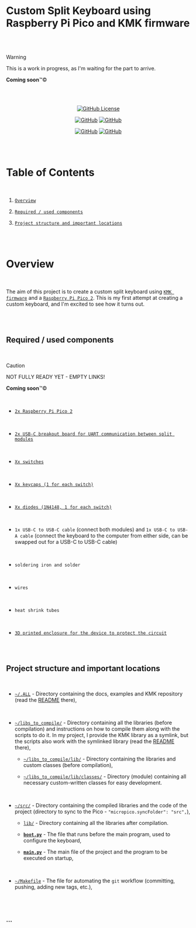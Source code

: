 # Custom Split Keyboard using Raspberry Pi Pico and KMK firmware

<br/><br/>

> [!WARNING]
>
> This is a work in progress, as I'm waiting for the part to arrive.
>
> **Coming soon**&trade;&copy;

<br/><br/>

<div align='center'>

[![GitHub License](https://img.shields.io/github/license/revalew/Split-Keeb?style=social)](https://github.com/revalew/Split-Keeb/blob/master/LICENSE)

[![GitHub](https://img.shields.io/github/commit-activity/t/revalew/Split-Keeb?style=social)](https://github.com/revalew/Split-Keeb)
[![GitHub](https://img.shields.io/github/last-commit/revalew/Split-Keeb?style=social)](https://github.com/revalew/Split-Keeb)

[![GitHub](https://img.shields.io/github/repo-size/revalew/Split-Keeb?style=social)](https://github.com/revalew/Split-Keeb) [![GitHub](https://img.shields.io/github/languages/top/revalew/Split-Keeb?style=social)](https://github.com/revalew/Split-Keeb)

</div>

<br/><br/>

# Table of Contents

<br/>

1. [`Overview`](#overview)


2. [`Required / used components`](#required--used-components)


3. [`Project structure and important locations`](#project-structure-and-important-locations)

<br/><br/>

# Overview

<br/>

The aim of this project is to create a custom split keyboard using [`KMK firmware`](https://github.com/KMKfw/kmk_firmware/) and a [`Raspberry Pi Pico 2`](https://www.waveshare.com/product/rp2350-plus.htm).
This is my first attempt at creating a custom keyboard, and I'm excited to see how it turns out.

<br/><br/>

## Required / used components

<br/>

> [!CAUTION]
>
> NOT FULLY READY YET - EMPTY LINKS!
> 
> **Coming soon**&trade;&copy;

<!-- https://scottokeebs.com/blogs/keyboards/scotto44-handwired-keyboard -->

<br/>

- [`2x Raspberry Pi Pico 2`](https://www.waveshare.com/product/rp2350-plus.htm)

<br/>

- [`2x USB-C breakout board for UART communication between split modules`](#)

<br/>

- [`Xx switches`](#)

<br/>

- [`Xx keycaps (1 for each switch)`](#)

<br/>

- [`Xx diodes (1N4148, 1 for each switch)`](https://www.digikey.pl/pl/products/detail/onsemi/1N4148/458603)

<br/>

- `1x USB-C to USB-C cable` (connect both modules) and `1x USB-C to USB-A cable` (connect the keyboard to the computer from either side, can be swapped out for a USB-C to USB-C cable)

<br/>

- `soldering iron and solder`

<br/>

- `wires`

<br/>

- `heat shrink tubes`

<br/>

- [`3D printed enclosure for the device to protect the circuit`](#)

<br/><br/>

## Project structure and important locations

<br/>

- [`~/.ALL`](./.ALL/) - Directory containing the docs, examples and KMK repository (read the [README](./.ALL/README.md) there),

<br/>

- [`~/libs_to_compile/`](./libs_to_compile/) - Directory containing all the libraries (before compilation) and instructions on how to compile them along with the scripts to do it. In my project, I provide the KMK library as a symlink, but the scripts also work with the symlinked library (read the [README](./libs_to_compile/README.md) there),

  - [`~/libs_to_compile/lib/`](./libs_to_compile/lib/) - Directory containing the libraries and custom classes (before compilation),

  - [`~/libs_to_compile/lib/classes/`](./libs_to_compile/lib/classes/) - Directory (module) containing all necessary custom-written classes for easy development.

<br/>

- [`~/src/`](./src/) - Directory containing the compiled libraries and the code of the project (directory to sync to the Pico - `"micropico.syncFolder": "src",`),

  - [`lib/`](./src/lib/) - Directory containing all the libraries after compilation.

  - [**`boot.py`**](./src/boot.py) - The file that runs before the main program, used to configure the keyboard,

  - [**`main.py`**](./src/main.py) - The main file of the project and the program to be executed on startup,

<br/>

- [`~/Makefile`](./Makefile) - The file for automating the `git` workflow (committing, pushing, adding new tags, etc.),

<br/><br/>

### ...

<br/><br/>
